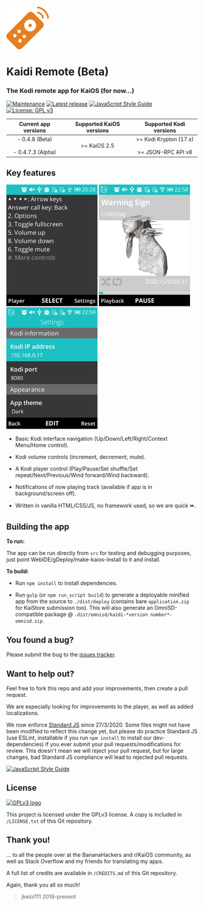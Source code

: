 ![kaidi-beta-logo](/docs/icons/kaidi_112.png)

# Kaidi Remote (Beta)

### The Kodi remote app for KaiOS (for now...)

[![Maintenance](https://img.shields.io/badge/Maintained%3F-yes-green.svg)](https://github.com/jkelol111/kaidi/graphs/commit-activity)
[![Latest release](https://img.shields.io/github/v/tag/jkelol111/kaidi?color=orange&label=latest%20release)](https://github.com/jkelol111/kaidi/releases)
[![JavaScript Style Guide](https://img.shields.io/badge/code_style-standard-yellow.svg)](https://standardjs.com)
[![License: GPL v3](https://img.shields.io/badge/License-GPLv3-blue.svg)](https://www.gnu.org/licenses/gpl-3.0)

|           Current app versions          | Supported KaiOS versions |              Supported Kodi versions             |
|:---------------------------------------:|:------------------------:|:------------------------------------------------:|
| - 0.4.8 (Beta)<br><br>- 0.4.7.3 (Alpha) |       >= KaiOS 2.5       | >= Kodi Krypton (17.x)<br><br>>= JSON-RPC API v8 |

## Key features

![kaidi-home-screen](/docs/screenshots/kaidi-home-screen.png)
![kaidi-player-screen](/docs/screenshots/kaidi-playing-screen.png)
![kaidi-settings-screen](/docs/screenshots/kaidi-settings-screen.png)

- Basic Kodi interface navigation (Up/Down/Left/Right/Context Menu/Home control).

- Kodi volume controls (increment, decrement, mute).

- A Kodi player control (Play/Pause/Set shuffle/Set repeat/Next/Previous/Wind forward/Wind backward).

- Notifications of now playing track (available if app is in background/screen off).

- Written in vanilla HTML/CSS/JS, no framework used, so we are quick ⏩.

## Building the app

**To run:**

The app can be run directly from `src` for testing and debugging purposes, just point WebIDE/gDeploy/make-kaios-install to it and install.

**To build:**

- Run `npm install` to install dependencies.

- Run `gulp` (or `npm run_script build`) to generate a deployable minified app from the source to `./dist/deploy` (contains bare `application.zip` for KaiStore submission too). This will also generate an OmniSD-compatible package @ `.dist/omnisd/kaidi-*version number*-omnisd.zip`.

## You found a bug?

Please submit the bug to the [issues tracker](https://github.com/jkelol111/kaidi/issues).

## Want to help out?

Feel free to fork this repo and add your improvements, then create a pull request.

We are especially looking for improvements to the player, as well as added localizations.

We now enforce [Standard JS](https://standardjs.com/) since 27/3/2020. Some files might not have been modified to reflect this change yet, but please do practice Standard JS (use ESLint, installable if you run `npm install` to install our dev-dependencies) if you ever submit your pull requests/modifications for review. This doesn't mean we will reject your pull request, but for large changes, bad Standard JS compliance will lead to rejected pull requests.

[![JavaScript Style Guide](https://cdn.rawgit.com/standard/standard/master/badge.svg)](https://github.com/standard/standard)

## License

[![GPLv3 logo](https://www.gnu.org/graphics/gplv3-127x51.png)](https://www.gnu.org/licenses/gpl-3.0.html)

This project is licensed under the GPLv3 license. A copy is included in `/LICENSE.txt` of this Git repository.

## Thank you!

... to all the people over at the BananaHackers and r/KaiOS community, as well as Stack Overflow and my friends for translating my apps.

A full list of credits are available in `/CREDITS.md` of this Git repository.

Again, thank you all so much!

> jkelol111 2018-present